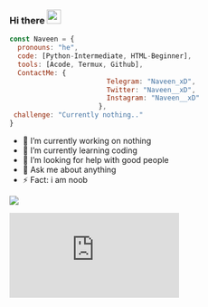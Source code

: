 ### Hi there <img src="https://raw.githubusercontent.com/MartinHeinz/MartinHeinz/master/wave.gif" width="25px">

``` javascript 
const Naveen = {
  pronouns: "he",
  code: [Python-Intermediate, HTML-Beginner],
  tools: [Acode, Termux, Github],
  ContactMe: {
                        Telegram: "Naveen_xD",
                        Twitter: "Naveen__xD",
                        Instagram: "Naveen__xD"
                      },
 challenge: "Currently nothing.."
}
```
- 🔭 I’m currently working on nothing 
- 🌱 I’m currently learning coding
- 🤔 I’m looking for help with good people
- 💬 Ask me about anything
- ⚡ Fact: i am noob





![](https://github-readme-stats.vercel.app/api?username=Naveen-X)






![](https://github.com/Naveen-X/Naveen-X/blob/main/README.md)
